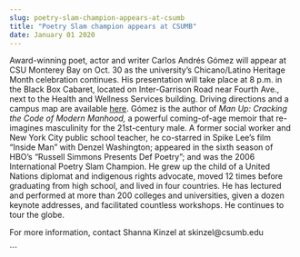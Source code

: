 ```yaml
---
slug: poetry-slam-champion-appears-at-csumb
title: "Poetry Slam champion appears at CSUMB"
date: January 01 2020
---
```


 
<p>
  Award-winning poet, actor and writer Carlos Andrés Gómez will appear at CSU
  Monterey Bay on Oct. 30 as the university’s Chicano/Latino Heritage Month
  celebration continues. His presentation will take place at 8 p.m. in the Black
  Box Cabaret, located on Inter-Garrison Road near Fourth Ave., next to the
  Health and Wellness Services building. Driving directions and a campus map are
  available <a href="https://csumb.edu/maps">here</a>. Gómez is the author of
  <em>Man Up: Cracking the Code of Modern Manhood,</em> a powerful coming-of-age
  memoir that re-imagines masculinity for the 21st-century male. A former social
  worker and New York City public school teacher, he co-starred in Spike Lee’s
  film “Inside Man” with Denzel Washington; appeared in the sixth season of
  HBO’s “Russell Simmons Presents Def Poetry”; and was the 2006 International
  Poetry Slam Champion. He grew up the child of a United Nations diplomat and
  indigenous rights advocate, moved 12 times before graduating from high school,
  and lived in four countries. He has lectured and performed at more than 200
  colleges and universities, given a dozen keynote addresses, and facilitated
  countless workshops. He continues to tour the globe.
</p>
<p>For more information, contact Shanna Kinzel at skinzel@csumb.edu</p>
```
